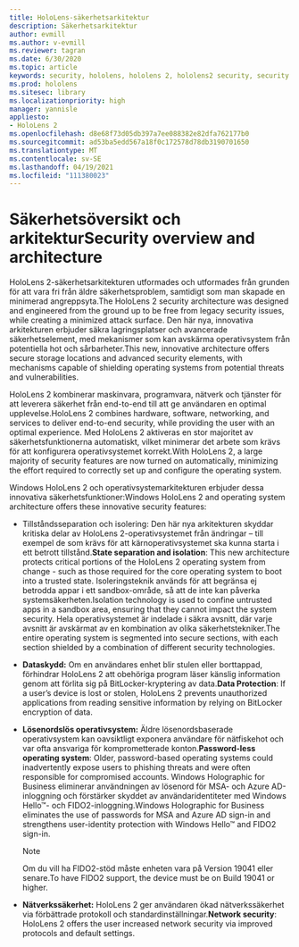 ```yaml
---
title: HoloLens-säkerhetsarkitektur
description: Säkerhetsarkitektur
author: evmill
ms.author: v-evmill
ms.reviewer: tagran
ms.date: 6/30/2020
ms.topic: article
keywords: security, hololens, hololens 2, hololens2 security, security overview, security architecture, architecture, hololens 2 architecture
ms.prod: hololens
ms.sitesec: library
ms.localizationpriority: high
manager: yannisle
appliesto:
- HoloLens 2
ms.openlocfilehash: d8e68f73d05db397a7ee088382e82dfa762177b0
ms.sourcegitcommit: ad53ba5edd567a18f0c172578d78db3190701650
ms.translationtype: MT
ms.contentlocale: sv-SE
ms.lasthandoff: 04/19/2021
ms.locfileid: "111380023"
---
```

# <a name="security-overview-and-architecture"></a><span data-ttu-id="afb84-104">Säkerhetsöversikt och arkitektur</span><span class="sxs-lookup"><span data-stu-id="afb84-104">Security overview and architecture</span></span>

<span data-ttu-id="afb84-105">HoloLens 2-säkerhetsarkitekturen utformades och utformades från grunden för att vara fri från äldre säkerhetsproblem, samtidigt som man skapade en minimerad angreppsyta.</span><span class="sxs-lookup"><span data-stu-id="afb84-105">The HoloLens 2 security architecture was designed and engineered from the ground up to be free from legacy security issues, while creating a minimized attack surface.</span></span> <span data-ttu-id="afb84-106">Den här nya, innovativa arkitekturen erbjuder säkra lagringsplatser och avancerade säkerhetselement, med mekanismer som kan avskärma operativsystem från potentiella hot och sårbarheter.</span><span class="sxs-lookup"><span data-stu-id="afb84-106">This new, innovative architecture offers secure storage locations and advanced security elements, with mechanisms capable of shielding operating systems from potential threats and vulnerabilities.</span></span>

<span data-ttu-id="afb84-107">HoloLens 2 kombinerar maskinvara, programvara, nätverk och tjänster för att leverera säkerhet från end-to-end till att ge användaren en optimal upplevelse.</span><span class="sxs-lookup"><span data-stu-id="afb84-107">HoloLens 2 combines hardware, software, networking, and services to deliver end-to-end security, while providing the user with an optimal experience.</span></span> <span data-ttu-id="afb84-108">Med HoloLens 2 aktiveras en stor majoritet av säkerhetsfunktionerna automatiskt, vilket minimerar det arbete som krävs för att konfigurera operativsystemet korrekt.</span><span class="sxs-lookup"><span data-stu-id="afb84-108">With HoloLens 2, a large majority of security features are now turned on automatically, minimizing the effort required to correctly set up and configure the operating system.</span></span>

<span data-ttu-id="afb84-109">Windows HoloLens 2 och operativsystemarkitekturen erbjuder dessa innovativa säkerhetsfunktioner:</span><span class="sxs-lookup"><span data-stu-id="afb84-109">Windows HoloLens 2 and operating system architecture offers these innovative security features:</span></span>

  * <span data-ttu-id="afb84-110">Tillståndsseparation och isolering: Den här nya arkitekturen skyddar kritiska delar av HoloLens 2-operativsystemet från ändringar – till exempel de som krävs för att kärnoperativsystemet ska kunna starta i ett betrott tillstånd.</span><span class="sxs-lookup"><span data-stu-id="afb84-110">**State separation and isolation**:  This new architecture protects critical portions of the HoloLens 2 operating system from change - such as those required for the core operating system to boot into a trusted state.</span></span> <span data-ttu-id="afb84-111">Isoleringsteknik används för att begränsa ej betrodda appar i ett sandbox-område, så att de inte kan påverka systemsäkerheten.</span><span class="sxs-lookup"><span data-stu-id="afb84-111">Isolation technology is used to confine untrusted apps in a sandbox area, ensuring that they cannot impact the system security.</span></span> <span data-ttu-id="afb84-112">Hela operativsystemet är indelade i säkra avsnitt, där varje avsnitt är avskärmat av en kombination av olika säkerhetstekniker.</span><span class="sxs-lookup"><span data-stu-id="afb84-112">The entire operating system is segmented into secure sections, with each section shielded by a combination of different security technologies.</span></span>
  
  * <span data-ttu-id="afb84-113">**Dataskydd:** Om en användares enhet blir stulen eller borttappad, förhindrar HoloLens 2 att obehöriga program läser känslig information genom att förlita sig på BitLocker-kryptering av data.</span><span class="sxs-lookup"><span data-stu-id="afb84-113">**Data Protection**: If a user’s device is lost or stolen, HoloLens 2 prevents unauthorized applications from reading sensitive information by relying on BitLocker encryption of data.</span></span> 
  
  * <span data-ttu-id="afb84-114">**Lösenordslös operativsystem:** Äldre lösenordsbaserade operativsystem kan oavsiktligt exponera användare för nätfiskehot och var ofta ansvariga för komprometterade konton.</span><span class="sxs-lookup"><span data-stu-id="afb84-114">**Password-less operating system**:  Older, password-based operating systems could inadvertently expose users to phishing threats and were often responsible for compromised accounts.</span></span> <span data-ttu-id="afb84-115">Windows Holographic for Business eliminerar användningen av lösenord för MSA- och Azure AD-inloggning och förstärker skyddet av användaridentiteter med Windows Hello™- och FIDO2-inloggning.</span><span class="sxs-lookup"><span data-stu-id="afb84-115">Windows Holographic for Business eliminates the use of passwords for MSA and Azure AD sign-in and strengthens user-identity protection with Windows Hello™ and FIDO2 sign-in.</span></span> 
  
    > [!NOTE]
    > <span data-ttu-id="afb84-116">Om du vill ha FIDO2-stöd måste enheten vara på Version 19041 eller senare.</span><span class="sxs-lookup"><span data-stu-id="afb84-116">To have FIDO2 support, the device must be on Build 19041 or higher.</span></span> 

  * <span data-ttu-id="afb84-117">**Nätverkssäkerhet:** HoloLens 2 ger användaren ökad nätverkssäkerhet via förbättrade protokoll och standardinställningar.</span><span class="sxs-lookup"><span data-stu-id="afb84-117">**Network security**: HoloLens 2 offers the user increased network security via improved protocols and default settings.</span></span>
